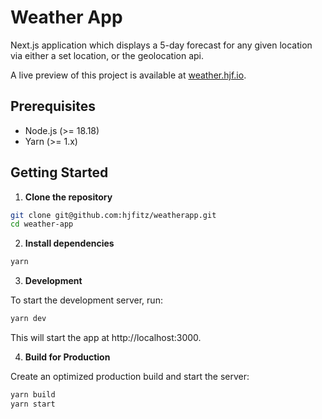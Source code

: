 # Weather App

Next.js application which displays a 5-day forecast for any given location via either a set location, or the geolocation api.

A live preview of this project is available at [weather.hjf.io](https://weather.hjf.io).

## Prerequisites

- Node.js (>= 18.18)
- Yarn (>= 1.x)

## Getting Started

1. **Clone the repository**

```bash
git clone git@github.com:hjfitz/weatherapp.git
cd weather-app
```

2. **Install dependencies**

```bash
yarn
```

3. **Development**

To start the development server, run:

```bash
yarn dev
```

This will start the app at http://localhost:3000.

4. **Build for Production**

Create an optimized production build and start the server:

```bash
yarn build
yarn start
```
